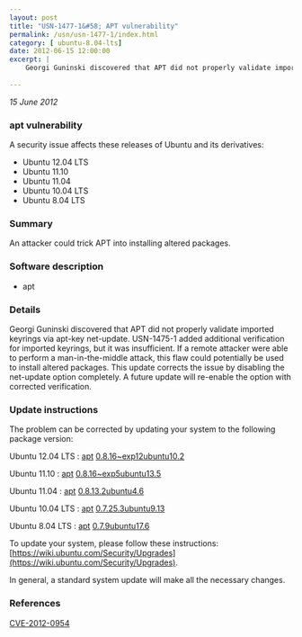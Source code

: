 ```yaml
---
layout: post
title: "USN-1477-1&#58; APT vulnerability"
permalink: /usn/usn-1477-1/index.html
category: [ ubuntu-8.04-lts]
date: 2012-06-15 12:00:00
excerpt: |
    Georgi Guninski discovered that APT did not properly validate imported keyrings via apt-key net-update. USN-1475-1 added additional verification for imported keyrings, but it was insufficient. If a remote attacker were able to perform a man-in-the-middle attack, this flaw could potentially be used to install altered packages. This update corrects the issue by disabling the net-update option completely. A future update will re-enable the option with corrected verification. 
    
--- 
```

 
 

*15 June 2012*

### apt vulnerability

A security issue affects these releases of Ubuntu and its derivatives:

* Ubuntu 12.04 LTS
* Ubuntu 11.10
* Ubuntu 11.04
* Ubuntu 10.04 LTS
* Ubuntu 8.04 LTS

### Summary

An attacker could trick APT into installing altered packages. 

### Software description

* apt 

### Details

Georgi Guninski discovered that APT did not properly validate imported keyrings via apt-key net-update. USN-1475-1 added additional verification for imported keyrings, but it was insufficient. If a remote attacker were able to perform a man-in-the-middle attack, this flaw could potentially be used to install altered packages. This update corrects the issue by disabling the net-update option completely. A future update will re-enable the option with corrected verification. 

### Update instructions

The problem can be corrected by updating your system to the following package version:

Ubuntu 12.04 LTS
 : [apt](https://launchpad.net/ubuntu/+source/apt) <span> [0.8.16~exp12ubuntu10.2](https://launchpad.net/ubuntu/+source/apt/0.8.16~exp12ubuntu10.2) </span> 

Ubuntu 11.10
 : [apt](https://launchpad.net/ubuntu/+source/apt) <span> [0.8.16~exp5ubuntu13.5](https://launchpad.net/ubuntu/+source/apt/0.8.16~exp5ubuntu13.5) </span> 

Ubuntu 11.04
 : [apt](https://launchpad.net/ubuntu/+source/apt) <span> [0.8.13.2ubuntu4.6](https://launchpad.net/ubuntu/+source/apt/0.8.13.2ubuntu4.6) </span> 

Ubuntu 10.04 LTS
 : [apt](https://launchpad.net/ubuntu/+source/apt) <span> [0.7.25.3ubuntu9.13](https://launchpad.net/ubuntu/+source/apt/0.7.25.3ubuntu9.13) </span> 

Ubuntu 8.04 LTS
 : [apt](https://launchpad.net/ubuntu/+source/apt) <span> [0.7.9ubuntu17.6](https://launchpad.net/ubuntu/+source/apt/0.7.9ubuntu17.6) </span> 

To update your system, please follow these instructions: [https://wiki.ubuntu.com/Security/Upgrades](https://wiki.ubuntu.com/Security/Upgrades).

In general, a standard system update will make all the necessary changes. 

### References

 
 [CVE-2012-0954](http://people.ubuntu.com/~ubuntu-security/cve/CVE-2012-0954)
 


